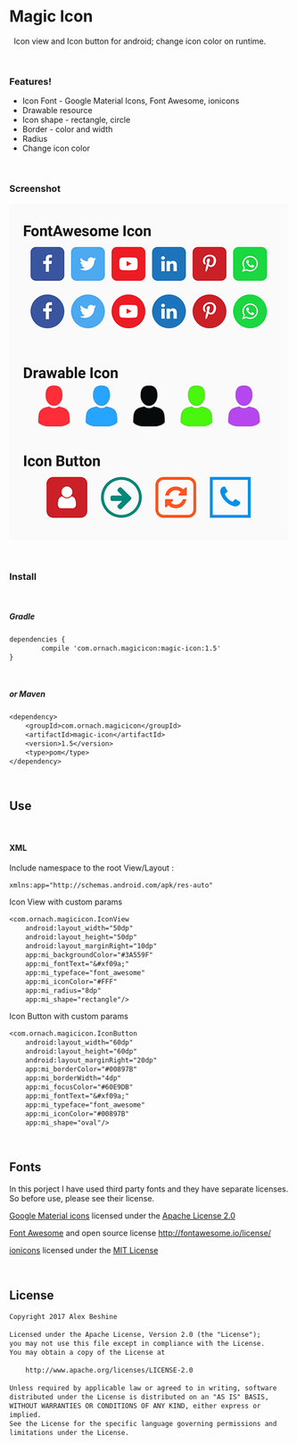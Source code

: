 # Magic Icon
&nbsp;
Icon view and Icon button for android; change icon color on runtime.

&nbsp;
### Features!
- Icon Font - Google Material Icons,  Font Awesome, ionicons
- Drawable resource
- Icon shape - rectangle, circle
- Border - color and width
- Radius
- Change icon color

&nbsp;
### Screenshot
![Magic Icon Screenshot](https://raw.githubusercontent.com/alex31n/Magic-Icon/master/Assets/icon_screenshot_01.png)

&nbsp;
### Install

&nbsp;
##### Gradle 

```
dependencies {
        compile 'com.ornach.magicicon:magic-icon:1.5'
}
```

&nbsp;
##### or Maven

```
<dependency>
    <groupId>com.ornach.magicicon</groupId>
    <artifactId>magic-icon</artifactId>
    <version>1.5</version>
    <type>pom</type>
</dependency>
```

&nbsp;
## Use

&nbsp;
#### XML
Include namespace to the root View/Layout :
```
xmlns:app="http://schemas.android.com/apk/res-auto"
```
Icon View with custom params
```
<com.ornach.magicicon.IconView
    android:layout_width="50dp"
    android:layout_height="50dp"
    android:layout_marginRight="10dp"
    app:mi_backgroundColor="#3A559F"
    app:mi_fontText="&#xf09a;"
    app:mi_typeface="font_awesome"
    app:mi_iconColor="#FFF"
    app:mi_radius="8dp"
    app:mi_shape="rectangle"/>
```

Icon Button with custom params
```
<com.ornach.magicicon.IconButton
    android:layout_width="60dp"
    android:layout_height="60dp"
    android:layout_marginRight="20dp"
    app:mi_borderColor="#00897B"
    app:mi_borderWidth="4dp"
    app:mi_focusColor="#60E9DB"
    app:mi_fontText="&#xf09a;"
    app:mi_typeface="font_awesome"
    app:mi_iconColor="#00897B"
    app:mi_shape="oval"/>
```

&nbsp;
## Fonts
In this porject I have used third party fonts and they have separate licenses. So before use, please see their license.

[Google Material icons](https://material.io/icons/) licensed under the [Apache License 2.0](https://github.com/google/material-design-icons/blob/master/LICENSE)

[Font Awesome](http://fontawesome.io/cheatsheet/) and open source license http://fontawesome.io/license/

[ionicons](http://ionicons.com/cheatsheet.html) licensed under the [MIT License](https://github.com/ionic-team/ionicons/blob/master/LICENSE)


&nbsp;
&nbsp;
## License
    Copyright 2017 Alex Beshine
    
    Licensed under the Apache License, Version 2.0 (the "License");
    you may not use this file except in compliance with the License.
    You may obtain a copy of the License at

        http://www.apache.org/licenses/LICENSE-2.0

    Unless required by applicable law or agreed to in writing, software
    distributed under the License is distributed on an "AS IS" BASIS,
    WITHOUT WARRANTIES OR CONDITIONS OF ANY KIND, either express or implied.
    See the License for the specific language governing permissions and limitations under the License.

